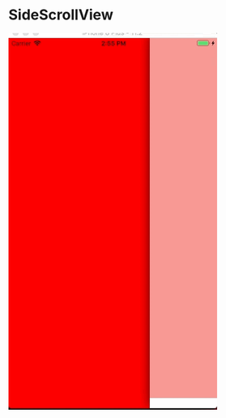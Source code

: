 # SideScrollView



![一个基于Swift的侧边栏加首页ScrollView](https://github.com/WangPengShuai/SideScrollView/blob/master/HuanYinSwift/HuanYinSwift/Mar-27-2018%2014-55-35.gif)
